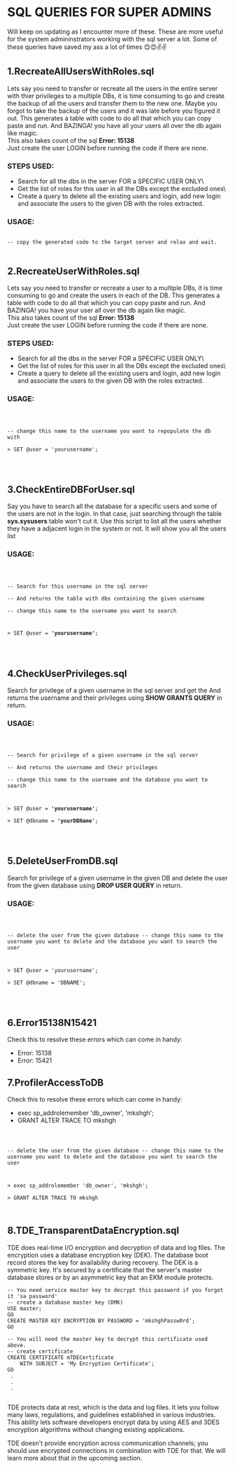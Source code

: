 # SQL QUERIES FOR SUPER ADMINS

Will keep on updating as I encounter more of these. 
These are more useful for the system admininstrators working with the sql server a lot.
Some of these queries have saved my ass a lot of times 😊😊✌✌

## 1.RecreateAllUsersWithRoles.sql

Lets say you need to transfer or recreate all the users in the entire server with thier privileges to a multiple DBs, it is time consuming to go and create the backup of all the users and transfer them to the new one. Maybe you forgot to take the backup of the users and it was late before you figured it out. This generates a table with code to do all that which you can copy paste and run. And BAZINGA! you have all your users all over the db again like magic.\
This also takes count of the sql **Error: 15138**\
Just create the user LOGIN before running the code if there are none.


### STEPS USED:

- Search for all the dbs in the server FOR a SPECIFIC USER ONLY\
- Get the list of roles for this user in all the DBs except the excluded ones\
- Create a query to delete all the existing users and login, add new login and associate the users to the given DB with the roles extracted.

### USAGE:

<code>
-- copy the generated code to the target server and relax and wait.
</code>
&nbsp;

## 2.RecreateUserWithRoles.sql

Lets say you need to transfer or recreate a user to a multiple DBs, it is time consuming to go and create the users in each of the DB. This generates a table with code to do all that which you can copy paste and run. And BAZINGA! you have your user all over the db again like magic.\
This also takes count of the sql **Error: 15138**\
Just create the user LOGIN before running the code if there are none.


### STEPS USED:

- Search for all the dbs in the server FOR a SPECIFIC USER ONLY\
- Get the list of roles for this user in all the DBs except the excluded ones\
- Create a query to delete all the existing users and login, add new login and associate the users to the given DB with the roles extracted.

### USAGE:

<code>

-- change this name to the username you want to repopulate the db with\
\>  SET @user = 'yourusername';

</code>
&nbsp;

## 3.CheckEntireDBForUser.sql

Say you have to search all the database for a specific users and some of the users are not in the login. In that case, just searching through the table **sys.sysusers** table won't cut it. Use this script to list all the users whether they have a adjacent login in the system or not. It will show you all the users list

### USAGE:

<code>

-- Search for this username in the sql server\
-- And returns the table with dbs containing the given username\
-- change this name to the username you want to search

\>  SET @user = **'yourusername'**;

</code>
&nbsp;

## 4.CheckUserPrivileges.sql

Search for privilege of a given username in the sql server and get the And returns the username and their privileges using **SHOW GRANTS QUERY** in return.

### USAGE:

<code>

-- Search for privilege of a given username in the sql server\
-- And returns the username and their privileges\
-- change this name to the username and the database you want to search

\>  SET @user = **'yourusername'**;\
\>  SET @dbname = **'yourDBName'**;

</code>
&nbsp;

## 5.DeleteUserFromDB.sql

Search for privilege of a given username in the given DB and delete the user from the given database using **DROP USER QUERY** in return.

### USAGE:

<code>

-- delete the user from the given database
-- change this name to the username you want to delete and the database you want to search the user

\>  SET @user = 'yourusername';\
\>  SET @dbname = 'DBNAME';

</code>
&nbsp;

## 6.Error15138N15421

Check this  to resolve these errors which can come in handy:
- Error: 15138
- Error: 15421

## 7.ProfilerAccessToDB

Check this  to resolve these errors which can come in handy:
- exec sp_addrolemember 'db_owner', 'mkshgh';
- GRANT ALTER TRACE TO mkshgh
<code>

-- delete the user from the given database
-- change this name to the username you want to delete and the database you want to search the user

\>  exec sp_addrolemember 'db_owner', 'mkshgh';\
\>  GRANT ALTER TRACE TO mkshgh

</code>


## 8.TDE_TransparentDataEncryption.sql

TDE does real-time I/O encryption and decryption of data and log files. The encryption uses a database encryption key (DEK). The database boot record stores the key for availability during recovery. The DEK is a symmetric key. It's secured by a certificate that the server's master database stores or by an asymmetric key that an EKM module protects.

```
-- You need service master key to decrypt this password if you forget it 'sa password'
-- create a database master key (DMK)
USE master;
GO
CREATE MASTER KEY ENCRYPTION BY PASSWORD = 'mkshghPassw0rd';
GO

-- You will need the master key to decrypt this certificate used above.
-- create certificate
CREATE CERTIFICATE mTDECertificate
    WITH SUBJECT = 'My Encryption Certificate';
GO
 .
 .
 .
  
```
TDE protects data at rest, which is the data and log files. It lets you follow many laws, regulations, and guidelines established in various industries. This ability lets software developers encrypt data by using AES and 3DES encryption algorithms without changing existing applications.

TDE doesn't provide encryption across communication channels; you should use encrypted connections in combination with TDE for that. We will learn more about that in the upcoming section.
